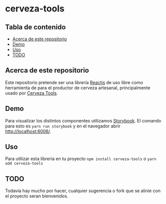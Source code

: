 # cerveza-tools

[build-badge]: https://img.shields.io/travis/user/repo/master.png?style=flat-square
[build]: https://travis-ci.org/user/repo

[npm-badge]: https://img.shields.io/npm/v/npm-package.png?style=flat-square
[npm]: https://www.npmjs.org/package/npm-package

[coveralls-badge]: https://img.shields.io/coveralls/user/repo/master.png?style=flat-square
[coveralls]: https://coveralls.io/github/user/repo

## Tabla de contenido

- [Acerca de este repositorio](#acerca-de-este-repositorio)
- [Demo](#demo)
- [Uso](#uso)
- [TODO](#todo)

## Acerca de este repositorio

Este repositorio pretende ser una librería [Reactjs](https://reactjs.org/) de uso libre como herramienta de para el productor de cerveza artesanal, principalmente usado por [Cerveza Tools](https://cerveza.tools).

## Demo

Para visualizar los distintos componentes utilizamos [Storybook](https://storybook.js.org/). El comando para esto es `yarn run storybook` y en el navegador abrir  [http://localhost:6006/](http://localhost:6006/).

## Uso

Para utilizar esta libreria en tu proyecto `npm install cerveza-tools` o `yarn add cerveza-tools`

## TODO

Todavía hay mucho por hacer, cualquier sugerencia o fork que se alinie con el proyecto seran bienvenidos.